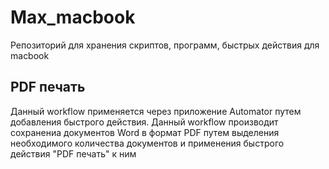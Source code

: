 # Max_macbook
Репозиторий для хранения скриптов, программ, быстрых действия для macbook
## PDF печать
Данный workflow применяется через приложение Automator путем добавления быстрого действия.
Данный workflow производит сохранениа документов Word в формат PDF путем выделения необходимого количества документов и применения быстрого действия "PDF печать" к ним

